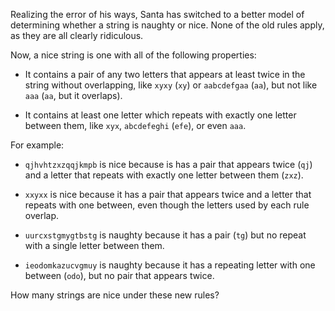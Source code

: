 Realizing the error of his ways, Santa has switched to a
better model of determining whether a string is naughty or
nice. None of the old rules apply, as they are all clearly
ridiculous.

Now, a nice string is one with all of the following
properties:

* It contains a pair of any two letters that appears at
  least twice in the string without overlapping, like `xyxy`
  (`xy`) or `aabcdefgaa` (`aa`), but not like `aaa` (`aa`,
  but it overlaps).

* It contains at least one letter which repeats with exactly
  one letter between them, like `xyx`, `abcdefeghi` (`efe`),
  or even `aaa`.

For example:

* `qjhvhtzxzqqjkmpb` is nice because is has a pair that
  appears twice (`qj`) and a letter that repeats with
  exactly one letter between them (`zxz`).

* `xxyxx` is nice because it has a pair that appears twice
  and a letter that repeats with one between, even though
  the letters used by each rule overlap.

* `uurcxstgmygtbstg` is naughty because it has a pair (`tg`)
  but no repeat with a single letter between them.

* `ieodomkazucvgmuy` is naughty because it has a repeating
  letter with one between (`odo`), but no pair that appears
  twice.

How many strings are nice under these new rules?

